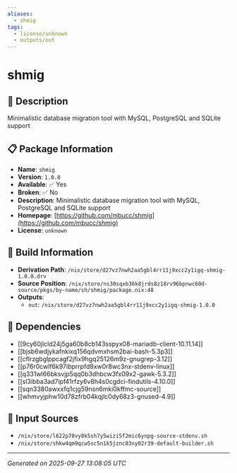 ```yaml
---
aliases:
  - shmig
tags:
  - license/unknown
  - outputs/out
---
```


# shmig

## 📝 Description

Minimalistic database migration tool with MySQL, PostgreSQL and SQLite support

## 📋 Package Information

- **Name**: `shmig`
- **Version**: `1.0.0`
- **Available**: ✅ Yes
- **Broken**: ✅ No
- **Description**: Minimalistic database migration tool with MySQL, PostgreSQL and SQLite support
- **Homepage**: [https://github.com/mbucc/shmig](https://github.com/mbucc/shmig)
- **License**: `unknown`

## 🔧 Build Information

- **Derivation Path**: `/nix/store/d27vz7nwh2aa5gbl4rr11j9xcc2y1igq-shmig-1.0.0.drv`
- **Source Position**: `/nix/store/ns30sqxb36k8jrds8z18rv96bpnwc60d-source/pkgs/by-name/sh/shmig/package.nix:48`
- **Outputs**:
  - `out`:  `/nix/store/d27vz7nwh2aa5gbl4rr11j9xcc2y1igq-shmig-1.0.0`

## 🔗 Dependencies

- [[9cy60jlcld24j5ga60b8cb143sspyx08-mariadb-client-10.11.14]]
- [[bjsb6wdjykafnkixq156qdvmxhsm2bai-bash-5.3p3]]
- [[cflrzgbglppcagf2jfix9hgq25126m9z-gnugrep-3.12]]
- [[p76r0cwlf6k97ibprrpfd8xw0r8wc3nx-stdenv-linux]]
- [[q331wl66bksvjp5qq0b3dhbcw3fx09x2-gawk-5.3.2]]
- [[sl3ibba3ad7ipf41rfzy6v8h4s0cgdci-findutils-4.10.0]]
- [[sqn3380awxxfq1cjg59nsn6mki0kffmc-source]]
- [[whmvyjphw10d78zfrb04kqjlc0dy68z3-gnused-4.9]]

## 📁 Input Sources

- `/nix/store/l622p70vy8k5sh7y5wizi5f2mic6ynpg-source-stdenv.sh`
- `/nix/store/shkw4qm9qcw5sc5n1k5jznc83ny02r39-default-builder.sh`

---
*Generated on 2025-09-27 13:08:05 UTC*
